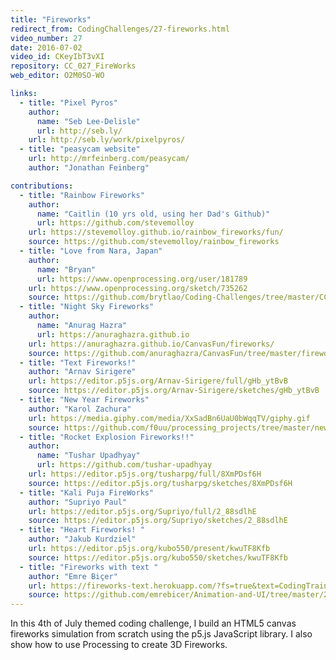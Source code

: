 ```yaml
---
title: "Fireworks"
redirect_from: CodingChallenges/27-fireworks.html
video_number: 27
date: 2016-07-02
video_id: CKeyIbT3vXI
repository: CC_027_FireWorks
web_editor: O2M0SO-WO

links:
  - title: "Pixel Pyros"
    author:
      name: "Seb Lee-Delisle"
      url: http://seb.ly/
    url: http://seb.ly/work/pixelpyros/
  - title: "peasycam website"
    url: http://mrfeinberg.com/peasycam/
    author: "Jonathan Feinberg"

contributions:
  - title: "Rainbow Fireworks"
    author:
      name: "Caitlin (10 yrs old, using her Dad's Github)"
      url: https://github.com/stevemolloy
    url: https://stevemolloy.github.io/rainbow_fireworks/fun/
    source: https://github.com/stevemolloy/rainbow_fireworks
  - title: "Love from Nara, Japan"
    author:
      name: "Bryan"
      url: https://www.openprocessing.org/user/181789
    url: https://www.openprocessing.org/sketch/735262
    source: https://github.com/brytlao/Coding-Challenges/tree/master/CC027_Fireworks
  - title: "Night Sky Fireworks"
    author:
      name: "Anurag Hazra"
      url: https://anuraghazra.github.io
    url: https://anuraghazra.github.io/CanvasFun/fireworks/
    source: https://github.com/anuraghazra/CanvasFun/tree/master/fireworks
  - title: "Text Fireworks!"
    author: "Arnav Sirigere"
    url: https://editor.p5js.org/Arnav-Sirigere/full/gHb_ytBvB
    source: https://editor.p5js.org/Arnav-Sirigere/sketches/gHb_ytBvB
  - title: "New Year Fireworks"
    author: "Karol Zachura"
    url: https://media.giphy.com/media/XxSadBn6UaU0bWqqTV/giphy.gif
    source: https://github.com/f0uu/processing_projects/tree/master/new_year_fireworks
  - title: "Rocket Explosion Fireworks!!"
    author:
      name: "Tushar Upadhyay"
      url: https://github.com/tushar-upadhyay
    url: https://editor.p5js.org/tusharpg/full/8XmPDsf6H
    source: https://editor.p5js.org/tusharpg/sketches/8XmPDsf6H
  - title: "Kali Puja FireWorks"
    author: "Supriyo Paul"
    url: https://editor.p5js.org/Supriyo/full/2_88sdlhE
    source: https://editor.p5js.org/Supriyo/sketches/2_88sdlhE
  - title: "Heart Fireworks! "
    author: "Jakub Kurdziel"
    url: https://editor.p5js.org/kubo550/present/kwuTF8Kfb
    source: https://editor.p5js.org/kubo550/sketches/kwuTF8Kfb
  - title: "Fireworks with text "
    author: "Emre Biçer"
    url: https://fireworks-text.herokuapp.com/?fs=true&text=CodingTrain%3C3
    source: https://github.com/emrebicer/Animation-and-UI/tree/master/2-fireworks%20animation%20with%20text
---
```


In this 4th of July themed coding challenge, I build an HTML5 canvas fireworks simulation from scratch using the p5.js JavaScript library. I also show how to use Processing to create 3D Fireworks.
